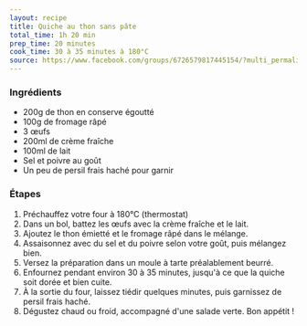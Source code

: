 ```yaml
---
layout: recipe
title: Quiche au thon sans pâte
total_time: 1h 20 min
prep_time: 20 minutes
cook_time: 30 à 35 minutes à 180°C
source: https://www.facebook.com/groups/6726579817445154/?multi_permalinks=8095965473839908
---
```


### Ingrédients
- 200g de thon en conserve égoutté
- 100g de fromage râpé
- 3 œufs
- 200ml de crème fraîche
- 100ml de lait
- Sel et poivre au goût
- Un peu de persil frais haché pour garnir

### Étapes
1. Préchauffez votre four à 180°C (thermostat)
2. Dans un bol, battez les œufs avec la crème fraîche et le lait.
3. Ajoutez le thon émietté et le fromage râpé dans le mélange.
4. Assaisonnez avec du sel et du poivre selon votre goût, puis mélangez bien.
5. Versez la préparation dans un moule à tarte préalablement beurré.
6. Enfournez pendant environ 30 à 35 minutes, jusqu'à ce que la quiche soit dorée et bien cuite.
7. À la sortie du four, laissez tiédir quelques minutes, puis garnissez de persil frais haché.
8. Dégustez chaud ou froid, accompagné d'une salade verte. Bon appétit !